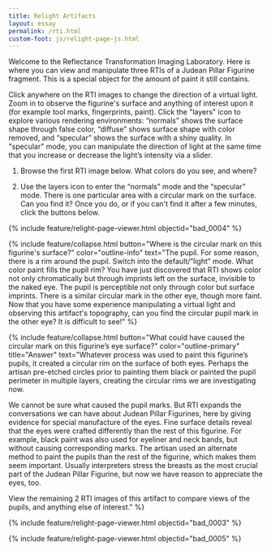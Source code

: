 ```yaml
---
title: Relight Artifacts
layout: essay
permalink: /rti.html
custom-foot: js/relight-page-js.html
---
```


Welcome to the Reflectance Transformation Imaging Laboratory. Here is where you can view and manipulate three RTIs of a Judean Pillar Figurine fragment. This is a special object for the amount of paint it still contains. 

Click anywhere on the RTI images to change the direction of a virtual light. Zoom in to observe the figurine's surface and anything of interest upon it (for example tool marks, fingerprints, paint). Click the "layers" icon to explore various rendering environments: “normals” shows the surface shape through false color, “diffuse” shows surface shape with color removed, and “specular” shows the surface with a shiny quality. In "specular" mode, you can manipulate the direction of light at the same time that you increase or decrease the light’s intensity via a slider.

1) Browse the first RTI image below. What colors do you see, and where?

2) Use the layers icon to enter the “normals” mode and the “specular” mode. There is one particular area with a circular mark on the surface. Can you find it? Once you do, or if you can't find it after a few minutes, click the buttons below.

{% include feature/relight-page-viewer.html objectid="bad_0004" %}

{% include feature/collapse.html button="Where is the circular mark on this figurine's surface?" color="outline-info" text="The pupil. For some reason, there is a rim around the pupil. Switch into the default/”light” mode. What color paint fills the pupil rim? You have just discovered that RTI shows color not only chromatically but through imprints left on the surface, invisible to the naked eye. The pupil is perceptible not only through color but surface imprints. There is a similar circular mark in the other eye, though more faint. Now that you have some experience manipulating a virtual light and observing this artifact's topography, can you find the circular pupil mark in the other eye? It is difficult to see!" %}

{% include feature/collapse.html button="What could have caused the circular mark on this figurine’s eye surface?" color="outline-primary" title="Answer" text="Whatever process was used to paint this figurine’s pupils, it created a circular rim on the surface of both eyes. Perhaps the artisan pre-etched circles prior to painting them black or painted the pupil perimeter in multiple layers, creating the circular rims we are investigating now. 

We cannot be sure what caused the pupil marks. But RTI expands the conversations we can have about Judean Pillar Figurines, here by giving evidence for special manufacture of the eyes. Fine surface details reveal that the eyes were crafted differently than the rest of this figurine. For example, black paint was also used for eyeliner and neck bands, but without causing corresponding marks. The artisan used an alternate method to paint the pupils than the rest of the figurine, which makes them seem important. Usually interpreters stress the breasts as the most crucial part of the Judean Pillar Figurine, but now we have reason to appreciate the eyes, too.

View the remaining 2 RTI images of this artifact to compare views of the pupils, and anything else of interest." %}
   
{% include feature/relight-page-viewer.html objectid="bad_0003" %}

{% include feature/relight-page-viewer.html objectid="bad_0005" %}
